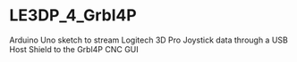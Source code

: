 # LE3DP_4_Grbl4P
 Arduino Uno sketch to stream Logitech 3D Pro Joystick data through a USB Host Shield to the Grbl4P CNC GUI
